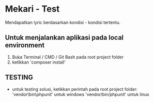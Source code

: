 # Mekari - Test

Mendapatkan lyric berdasarkan kondisi - kondisi tertentu.

## Untuk menjalankan aplikasi pada local environment

1. Buka Terminal / CMD / Git Bash pada root project folder
2. ketikkan 'composer install'

## TESTING

-   untuk testing solusi, ketikkan perintah pada root project folder:
    'vendor\bin\phpunit' untuk windows
    'vendor/bin/phpunit' untuk linux
